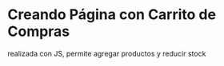 <h1>Creando Página con Carrito de Compras</h1>
<p>realizada con JS, permite agregar productos y reducir stock</p>